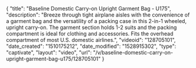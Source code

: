 {
    "title": "Baseline Domestic Carry-on Upright Garment Bag - U175",
    "description": "Breeze through tight airplane aisles with the convenience of a garment bag and the versatility of a packing case in this 2-in-1 wheeled, upright carry-on. The garment section holds 1-2 suits and the packing compartment is ideal for clothing and accessories. Fits the overhead compartment of most U.S. domestic airlines.",
    "videoid": "128705101",
    "date_created": "1510175212",
    "date_modified": "1528915302",
    "type": "captivate",
    "layout": "video",
    "url": "\/v\/baseline-domestic-carry-on-upright-garment-bag-u175\/128705101"
}